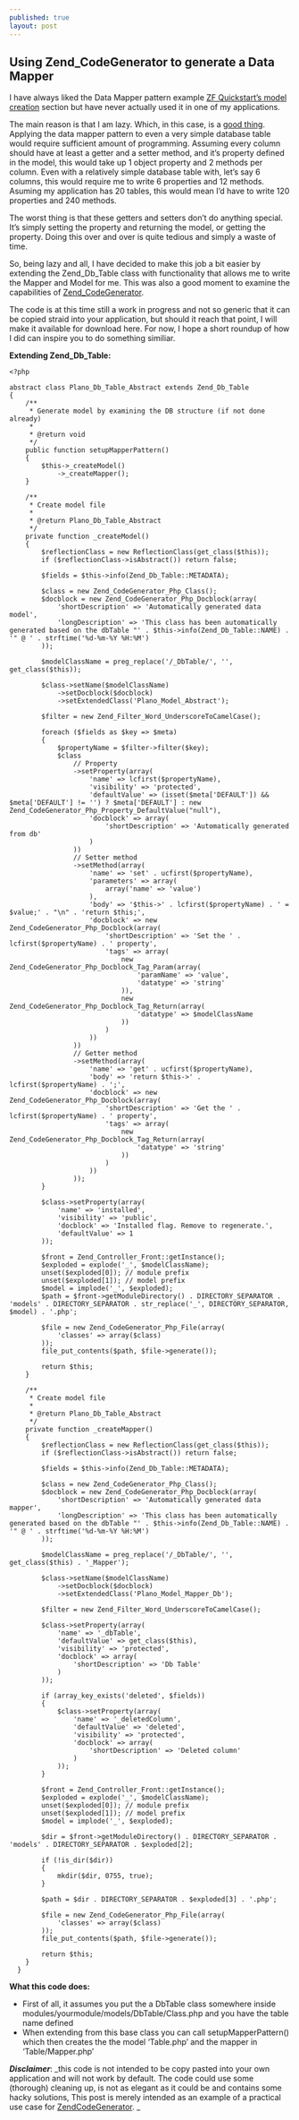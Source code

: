 ```yaml
---
published: true
layout: post
---
```


## Using Zend_CodeGenerator to generate a Data Mapper

I have always liked the Data Mapper pattern example [ZF Quickstart’s model creation](http://framework.zend.com/manual/en/learning.quickstart.create-model.html) section but have never actually used it in one of my applications.

The main reason is that I am lazy. Which, in this case, is a [good thing](http://www.codinghorror.com/blog/2005/08/how-to-be-lazy-dumb-and-successful.html). Applying the data mapper pattern to even a very simple database table would require sufficient amount of programming. Assuming every column should have at least a getter and a setter method, and it’s property defined in the model, this would take up 1 object property and 2 methods per column. Even with a relatively simple database table with, let’s say 6 columns, this would require me to write 6 properties and 12 methods. Asuming my application has 20 tables, this would mean I’d have to write 120 properties and 240 methods.

The worst thing is that these getters and setters don’t do anything special. It’s simply setting the property and returning the model, or getting the property. Doing this over and over is quite tedious and simply a waste of time.

So, being lazy and all, I have decided to make this job a bit easier by extending the Zend_Db_Table class with functionality that allows me to write the Mapper and Model for me. This was also a good moment to examine the capabilities of [Zend_CodeGenerator](http://framework.zend.com/manual/en/zend.codegenerator.html).

The code is at this time still a work in progress and not so generic that it can be copied straid into your application, but should it reach that point, I will make it available for download here. For now, I hope a short roundup of how I did can inspire you to do something similiar.

**Extending Zend_Db_Table:**

    <?php
     
    abstract class Plano_Db_Table_Abstract extends Zend_Db_Table
    {
        /**
         * Generate model by examining the DB structure (if not done already)
         *
         * @return void
         */
        public function setupMapperPattern()
        {
            $this->_createModel()
                ->_createMapper();
        }
     
        /**
         * Create model file
         *
         * @return Plano_Db_Table_Abstract
         */
        private function _createModel()
        {
            $reflectionClass = new ReflectionClass(get_class($this));
            if ($reflectionClass->isAbstract()) return false;
     
            $fields = $this->info(Zend_Db_Table::METADATA);
     
            $class = new Zend_CodeGenerator_Php_Class();
            $docblock = new Zend_CodeGenerator_Php_Docblock(array(
                'shortDescription' => 'Automatically generated data model',
                'longDescription' => 'This class has been automatically generated based on the dbTable "' . $this->info(Zend_Db_Table::NAME) . '" @ ' . strftime('%d-%m-%Y %H:%M')
            ));
     
            $modelClassName = preg_replace('/_DbTable/', '', get_class($this));
     
            $class->setName($modelClassName)
                ->setDocblock($docblock)
                ->setExtendedClass('Plano_Model_Abstract');
     
            $filter = new Zend_Filter_Word_UnderscoreToCamelCase();
     
            foreach ($fields as $key => $meta)
            {
                $propertyName = $filter->filter($key);
                $class
                    // Property
                    ->setProperty(array(
                        'name' => lcfirst($propertyName),
                        'visibility' => 'protected',
                        'defaultValue' => (isset($meta['DEFAULT']) && $meta['DEFAULT'] != '') ? $meta['DEFAULT'] : new Zend_CodeGenerator_Php_Property_DefaultValue("null"),
                        'docblock' => array(
                            'shortDescription' => 'Automatically generated from db'
                        )
                    ))
                    // Setter method
                    ->setMethod(array(
                        'name' => 'set' . ucfirst($propertyName),
                        'parameters' => array(
                            array('name' => 'value')
                        ),
                        'body' => '$this->' . lcfirst($propertyName) . ' = $value;' . "\n" . 'return $this;',
                        'docblock' => new Zend_CodeGenerator_Php_Docblock(array(
                            'shortDescription' => 'Set the ' . lcfirst($propertyName) . ' property',
                            'tags' => array(
                                new Zend_CodeGenerator_Php_Docblock_Tag_Param(array(
                                    'paramName' => 'value',
                                    'datatype' => 'string'
                                )),
                                new Zend_CodeGenerator_Php_Docblock_Tag_Return(array(
                                    'datatype' => $modelClassName
                                ))
                            )
                        ))
                    ))
                    // Getter method
                    ->setMethod(array(
                        'name' => 'get' . ucfirst($propertyName),
                        'body' => 'return $this->' . lcfirst($propertyName) . ';',
                        'docblock' => new Zend_CodeGenerator_Php_Docblock(array(
                            'shortDescription' => 'Get the ' . lcfirst($propertyName) . ' property',
                            'tags' => array(
                                new Zend_CodeGenerator_Php_Docblock_Tag_Return(array(
                                    'datatype' => 'string'
                                ))
                            )
                        ))
                    ));
            }
     
            $class->setProperty(array(
                'name' => 'installed',
                'visibility' => 'public',
                'docblock' => 'Installed flag. Remove to regenerate.',
                'defaultValue' => 1
            ));
     
            $front = Zend_Controller_Front::getInstance();
            $exploded = explode('_', $modelClassName);
            unset($exploded[0]); // module prefix
            unset($exploded[1]); // model prefix
            $model = implode('_', $exploded);
            $path = $front->getModuleDirectory() . DIRECTORY_SEPARATOR . 'models' . DIRECTORY_SEPARATOR . str_replace('_', DIRECTORY_SEPARATOR, $model) . '.php';
     
            $file = new Zend_CodeGenerator_Php_File(array(
                'classes' => array($class)
            ));
            file_put_contents($path, $file->generate());
     
            return $this;
        }
     
        /**
         * Create model file
         *
         * @return Plano_Db_Table_Abstract
         */
        private function _createMapper()
        {
            $reflectionClass = new ReflectionClass(get_class($this));
            if ($reflectionClass->isAbstract()) return false;
     
            $fields = $this->info(Zend_Db_Table::METADATA);
     
            $class = new Zend_CodeGenerator_Php_Class();
            $docblock = new Zend_CodeGenerator_Php_Docblock(array(
                'shortDescription' => 'Automatically generated data mapper',
                'longDescription' => 'This class has been automatically generated based on the dbTable "' . $this->info(Zend_Db_Table::NAME) . '" @ ' . strftime('%d-%m-%Y %H:%M')
            ));
     
            $modelClassName = preg_replace('/_DbTable/', '', get_class($this) . '_Mapper');
     
            $class->setName($modelClassName)
                ->setDocblock($docblock)
                ->setExtendedClass('Plano_Model_Mapper_Db');
     
            $filter = new Zend_Filter_Word_UnderscoreToCamelCase();
     
            $class->setProperty(array(
                'name' => '_dbTable',
                'defaultValue' => get_class($this),
                'visibility' => 'protected',
                'docblock' => array(
                    'shortDescription' => 'Db Table'
                )
            ));
     
            if (array_key_exists('deleted', $fields))
            {
                $class->setProperty(array(
                    'name' => '_deletedColumn',
                    'defaultValue' => 'deleted',
                    'visibility' => 'protected',
                    'docblock' => array(
                        'shortDescription' => 'Deleted column'
                    )
                ));
            }
     
            $front = Zend_Controller_Front::getInstance();
            $exploded = explode('_', $modelClassName);
            unset($exploded[0]); // module prefix
            unset($exploded[1]); // model prefix
            $model = implode('_', $exploded);
     
            $dir = $front->getModuleDirectory() . DIRECTORY_SEPARATOR . 'models' . DIRECTORY_SEPARATOR . $exploded[2];
     
            if (!is_dir($dir))
            {
                mkdir($dir, 0755, true);
            }
     
            $path = $dir . DIRECTORY_SEPARATOR . $exploded[3] . '.php';
     
            $file = new Zend_CodeGenerator_Php_File(array(
                'classes' => array($class)
            ));
            file_put_contents($path, $file->generate());
     
            return $this;
        }
      }
      
**What this code does:**

- First of all, it assumes you put the a DbTable class somewhere inside modules/yourmodule/models/DbTable/Class.php and you have the table name defined
- When extending from this base class you can call setupMapperPattern() which then creates the the model ‘Table.php’ and the mapper in ‘Table/Mapper.php’

**_Disclaimer_**: _this code is not intended to be copy pasted into your own application and will not work by default. The code could use some (thorough) cleaning up, is not as elegant as it could be and contains some hacky solutions, This post  is merely intended as an example of a practical use case for [ZendCodeGenerator](http://framework.zend.com/manual/en/zend.codegenerator.html).
_
